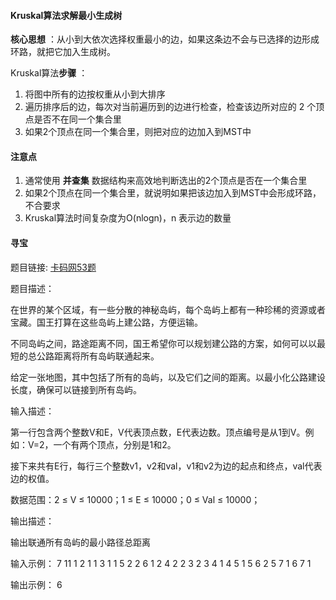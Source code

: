 #### Kruskal算法求解最小生成树

 **核心思想** ：从小到大依次选择权重最小的边，如果这条边不会与已选择的边形成环路，就把它加入生成树。

 Kruskal算法**步骤** ：

1. 将图中所有的边按权重从小到大排序
2. 遍历排序后的边，每次对当前遍历到的边进行检查，检查该边所对应的 2 个顶点是否不在同一个集合里
3. 如果2个顶点在同一个集合里，则把对应的边加入到MST中

#### 注意点

1. 通常使用 **并查集** 数据结构来高效地判断选出的2个顶点是否在一个集合里
2. 如果2个顶点在同一个集合里，就说明如果把该边加入到MST中会形成环路，不合要求
3. Kruskal算法时间复杂度为O(nlogn)，n 表示边的数量

#### 寻宝

题目链接: [卡码网53题](https://kamacoder.com/problempage.php?pid=1053)

题目描述：

在世界的某个区域，有一些分散的神秘岛屿，每个岛屿上都有一种珍稀的资源或者宝藏。国王打算在这些岛屿上建公路，方便运输。

不同岛屿之间，路途距离不同，国王希望你可以规划建公路的方案，如何可以以最短的总公路距离将所有岛屿联通起来。

给定一张地图，其中包括了所有的岛屿，以及它们之间的距离。以最小化公路建设长度，确保可以链接到所有岛屿。

输入描述：

第一行包含两个整数V和E，V代表顶点数，E代表边数。顶点编号是从1到V。例如：V=2，一个有两个顶点，分别是1和2。

接下来共有E行，每行三个整数v1，v2和val，v1和v2为边的起点和终点，val代表边的权值。

数据范围：2 ≤ V ≤ 10000；1 ≤ E ≤ 10000；0 ≤ Val ≤ 10000；

输出描述：

输出联通所有岛屿的最小路径总距离

输入示例：
7 11
1 2 1
1 3 1
1 5 2
2 6 1
2 4 2
2 3 2
3 4 1
4 5 1
5 6 2
5 7 1
6 7 1

输出示例：
6
